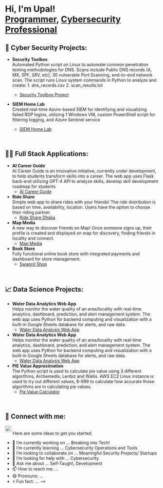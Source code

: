 <h1>Hi, I'm Upal! <br/><a href="https://github.com/Upal13">Programmer</a>, <a href="https://www.linkedin.com/in/upal-kundu/"> <a href="https://www.linkedin.com/in/upal-kundu/">Cybersecurity Professional</a></a></h1>

<h2>🔏 Cyber Security Projects:</h2>

- <b>Security Toolbox</b> <br>
Automated Python script on Linux to automate common penetration testing methodologies for DNS. Scans include Public DNS records (A, MX, SPF, SRV, etc), 30 vulnerable Port Scanning, end-to-end network scan. The script runs Linux system commands in Python to analyze and create: 1. dns_records.csv 2. scan_results.txt

  - [Security Toolbox Project](https://github.com/Upal113/Security-Toolbox)
- <b>SIEM Home Lab</b> <br>
Created real-time Azure-based SIEM for identifying and visualizing failed RDP logins, utilizing 1 Windows VM,
custom PowerShell script for filtering logging, and Azure Sentinel service
  - [SIEM Home Lab](https://github.com/Upal113/SIEM-Home-Lab)
<br>
<h2> 🧑‍💻 Full Stack Applications:</h2>

- <b>AI Career Guide</b> <br>
AI Career Guide is an innovative initiative, currently under development, to help students transform skills into a career. The web app uses Flask back-end utilizing GPT-4 API to analyze skills, develop skill development roadmap for students
  - [AI Career Guide](https://github.com/Upal113/Showcase-AI-Career-Guide)
- <b>Ride Share</b> <br>
Simple web app to share rides with your friends! The ride distribution is based on time, availability, location. Users have the option to choose their riding partner.
  - [Ride Share Dhaka](https://github.com/Upal113/Ride-share-dhaka)
- <b>Map Media</b> <br>
A new way to discover friends on Map! Once someone signs up, their profile is created and displayed on map for discovery, finding friends in locality and connect.
  - [Map Media](https://github.com/Upal113/Map-Media)
- <b>Book Store</b> <br>
Fully functional online book store with integrated payments and dashboard for store management.
  - [Swapnil Shop](https://github.com/Upal113/Book-Store)
  
<br>
<h2> 📈 Data Science Projects:</h2>

- <b>Water Data Analytics Web App</b> <br>
Helps monitor the water quality of an area/locality with real-time analytics, dashboard, prediction, and alert management system. The web app uses Python for backend computing and visualization with a built-in Google Sheets database for alerts, and raw data.
  - [Water Data Analysis Web App](https://github.com/Upal113/Water-Data-Analysis-Web-app)
- <b>Water Data Analytics Web App</b> <br>
Helps monitor the water quality of an area/locality with real-time analytics, dashboard, prediction, and alert management system. The web app uses Python for backend computing and visualization with a built-in Google Sheets database for alerts, and raw data.
  - [Water Data Analysis Web App](https://github.com/Upal113/Water-Data-Analysis-Web-app)
- <b>PIE Value Approximation</b> <br>
The Python script is used to calculate pie value using 3 different algorithms, Archemedis, Lenbiz and Wallis. AWS EC2 Linux instance is used to try out different values, 8-999 to calculate how accurate those algorithms are in calculating pie values.
  - [Pie Value Calculator]([https://github.com/Upal113/Water-Data-Analysis-Web-app](https://github.com/Upal113/Pie-Value-Calculation))

<br>

<h2> 🤳 Connect with me:</h2>

[<img align="left" alt="upal-kundu | LinkedIn" width="22px" src="https://cdn.jsdelivr.net/npm/simple-icons@v3/icons/linkedin.svg" />][linkedin]



[linkedin]: https://www.linkedin.com/in/upal-kundu/
<br>
Here are some ideas to get you started:

- 🔭 I’m currently working on ... Breaking into Tech!
- 🌱 I’m currently learning ... Cybersecurity Operations and Tools
- 👯 I’m looking to collaborate on ... Meaningful Security Projects/ Startups
- 🤔 I’m looking for help with ... Cybersecurity
- 💬 Ask me about ... Self-Taught, Development
- 📫 How to reach me: ... 
- 😄 Pronouns: ... 
- ⚡ Fun fact: ...
-->
